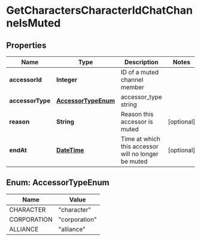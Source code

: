 
# GetCharactersCharacterIdChatChannelsMuted

## Properties
Name | Type | Description | Notes
------------ | ------------- | ------------- | -------------
**accessorId** | **Integer** | ID of a muted channel member | 
**accessorType** | [**AccessorTypeEnum**](#AccessorTypeEnum) | accessor_type string | 
**reason** | **String** | Reason this accessor is muted |  [optional]
**endAt** | [**DateTime**](DateTime.md) | Time at which this accessor will no longer be muted |  [optional]


<a name="AccessorTypeEnum"></a>
## Enum: AccessorTypeEnum
Name | Value
---- | -----
CHARACTER | &quot;character&quot;
CORPORATION | &quot;corporation&quot;
ALLIANCE | &quot;alliance&quot;



